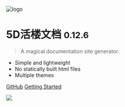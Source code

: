 ![logo](http://broad.com/images/logo_zh.png)

# 5D活楼文档 <small>0.12.6</small>

> A magical documentation site generator.

- Simple and lightweight
- No statically built html files
- Multiple themes

[GitHub](https://github.com/docsifyjs/docsify/)
[Getting Started](#docsify)

<!-- 背景图片 -->

![](http://evercity.bsbcore.com/assets/images/yonghengWenMin.webp)

